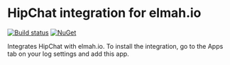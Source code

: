 # HipChat integration for elmah.io

[![Build status](https://ci.appveyor.com/api/projects/status/h7l69lmhj0yiv5na?svg=true)](https://ci.appveyor.com/project/ThomasArdal/elmah-io-apps-hipchat)
[![NuGet](https://img.shields.io/nuget/vpre/elmah.io.apps.hipchat.svg)](https://www.nuget.org/packages/elmah.io.apps.hipchat)

Integrates HipChat with elmah.io. To install the integration, go to the Apps tab on your log settings and add this app.

